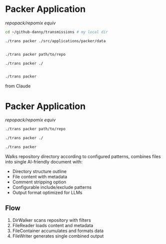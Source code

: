 # Packer Application

_repopack/repomix equiv_

```sh
cd ~/github-danny/transmissions # my local dir

./trans packer ./src/applications/packer/data


./trans packer path/to/repo

./trans packer ./


./trans packer
```

from Claude

# Packer Application

_repopack/repomix equiv_

```sh
./trans packer path/to/repo

./trans packer ./

./trans packer
```

Walks repository directory according to configured patterns, combines files into single AI-friendly document with:

- Directory structure outline
- File content with metadata
- Comment stripping option
- Configurable include/exclude patterns
- Output format optimized for LLMs

## Flow

1. DirWalker scans repository with filters
2. FileReader loads content and metadata
3. FileContainer accumulates and formats data
4. FileWriter generates single combined output
